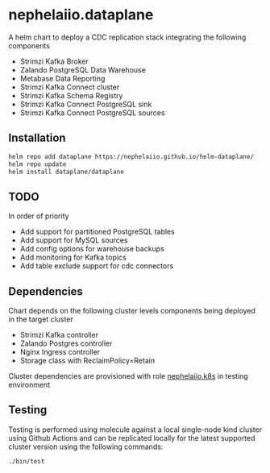 # nephelaiio.dataplane

A helm chart to deploy a CDC replication stack integrating the following components
* Strimzi Kafka Broker
* Zalando PostgreSQL Data Warehouse
* Metabase Data Reporting
* Strimzi Kafka Connect cluster
* Strimzi Kafka Schema Registry
* Strimzi Kafka Connect PostgreSQL sink
* Strimzi Kafka Connect PostgreSQL sources

## Installation

``` sh
helm repo add dataplane https://nephelaiio.github.io/helm-dataplane/
helm repo update
helm install dataplane/dataplane
```

## TODO
In order of priority
* Add support for partitioned PostgreSQL tables
* Add support for MySQL sources
* Add config options for warehouse backups
* Add monitoring for Kafka topics
* Add table exclude support for cdc connectors

## Dependencies
Chart depends on the following cluster levels components being deployed in the target cluster

* Strimzi Kafka controller
* Zalando Postgres controller
* Nginx Ingress controller
* Storage class with ReclaimPolicy=Retain 

Cluster dependencies are provisioned with role [nephelaiio.k8s](https://github.com/nephelaiio/ansible-role-k8s) in testing environment

## Testing
Testing is performed using molecule against a local single-node kind cluster using Github Actions and can be replicated locally for the latest supported cluster version using the following commands:

``` sh
./bin/test
```
